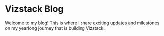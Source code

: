 # Vizstack Blog
Welcome to my blog! This is where I share exciting updates and milestones on my yearlong journey that is building Vizstack.
